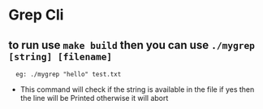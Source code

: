# Grep Cli
   ## to run use `make build` then you can use `./mygrep [string] [filename]`

 ```  eg: ./mygrep "hello" test.txt```

   * This command will check if the string is available in the file if yes then the line will be Printed otherwise it will abort
